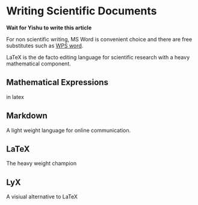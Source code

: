 # Writing Scientific Documents

**Wait for Yishu to write this article**

For non scientific writing, MS Word is convenient choice and there are free substitutes such as [WPS word](https://www.wps.com/).

LaTeX is the de facto editing language for scientific research with a heavy mathematical component.


## Mathematical Expressions

in latex


## Markdown

A light weight language for online communication.


## LaTeX

The heavy weight champion

## LyX

A visiual alternative to LaTeX
